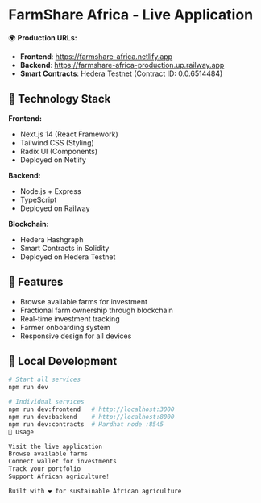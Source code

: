 # FarmShare Africa - Live Application

🌍 **Production URLs:**
- **Frontend**: https://farmshare-africa.netlify.app
- **Backend**: https://farmshare-africa-production.up.railway.app
- **Smart Contracts**: Hedera Testnet (Contract ID: 0.0.6514484)

## 🚀 Technology Stack

**Frontend:**
- Next.js 14 (React Framework)
- Tailwind CSS (Styling)
- Radix UI (Components)
- Deployed on Netlify

**Backend:**
- Node.js + Express
- TypeScript
- Deployed on Railway

**Blockchain:**
- Hedera Hashgraph
- Smart Contracts in Solidity
- Deployed on Hedera Testnet

## 🎯 Features

- Browse available farms for investment
- Fractional farm ownership through blockchain
- Real-time investment tracking
- Farmer onboarding system
- Responsive design for all devices

## 🔧 Local Development

```bash
# Start all services
npm run dev

# Individual services
npm run dev:frontend   # http://localhost:3000
npm run dev:backend    # http://localhost:8000
npm run dev:contracts  # Hardhat node :8545
📱 Usage

Visit the live application
Browse available farms
Connect wallet for investments
Track your portfolio
Support African agriculture!

Built with ❤️ for sustainable African agriculture
